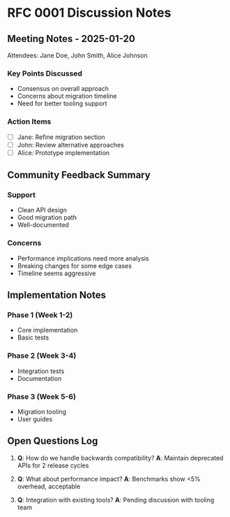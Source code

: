 # RFC 0001 Discussion Notes

## Meeting Notes - 2025-01-20

Attendees: Jane Doe, John Smith, Alice Johnson

### Key Points Discussed
- Consensus on overall approach
- Concerns about migration timeline
- Need for better tooling support

### Action Items
- [ ] Jane: Refine migration section
- [ ] John: Review alternative approaches
- [ ] Alice: Prototype implementation

## Community Feedback Summary

### Support
- Clean API design
- Good migration path
- Well-documented

### Concerns
- Performance implications need more analysis
- Breaking changes for some edge cases
- Timeline seems aggressive

## Implementation Notes

### Phase 1 (Week 1-2)
- Core implementation
- Basic tests

### Phase 2 (Week 3-4)
- Integration tests
- Documentation

### Phase 3 (Week 5-6)
- Migration tooling
- User guides

## Open Questions Log

1. **Q**: How do we handle backwards compatibility?
   **A**: Maintain deprecated APIs for 2 release cycles

2. **Q**: What about performance impact?
   **A**: Benchmarks show <5% overhead, acceptable

3. **Q**: Integration with existing tools?
   **A**: Pending discussion with tooling team